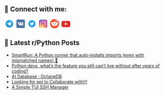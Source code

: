 ## 🔎 Connect with me:
[<img src="https://github.com/bullbesh/bullbesh/blob/main/images/Telegram.png" width="32" height="32" />](https://t.me/bullbesh)
[<img src="https://github.com/bullbesh/bullbesh/blob/main/images/VK.png" width="32" height="32" />](https://vk.com/bullbesh)
[<img src="https://github.com/bullbesh/bullbesh/blob/main/images/Twitter.png" width="32" height="32" />](https://twitter.com/bullbesh1)
[<img src="https://github.com/bullbesh/bullbesh/blob/main/images/Instagram.png" width="32" height="32" />](https://www.instagram.com/bullbesh)
[<img src="https://github.com/bullbesh/bullbesh/blob/main/images/Reddit.png" width="32" height="32" />](https://www.reddit.com/user/bullbesh)
[<img src="https://github.com/bullbesh/bullbesh/blob/main/images/YouTube.png" width="32" height="32" />](https://www.youtube.com/channel/UCtfjRs6uzgq5mfm8S06WTcg)

## 📕 Latest r/Python Posts
<!-- BLOG-POST-LIST:START -->
- [SmartRun: A Python runner that auto-installs imports &lpar;even with mismatched names&rpar; 🚀](https://www.reddit.com/r/Python/comments/1my1qcf/smartrun_a_python_runner_that_autoinstalls/)
- [Python devs, what’s the feature you still can’t live without after years of coding?](https://www.reddit.com/r/Python/comments/1mxxrvn/python_devs_whats_the_feature_you_still_cant_live/)
- [AI Database : OctaneDB](https://www.reddit.com/r/Python/comments/1mxwbn4/ai_database_octanedb/)
- [Looking for ppl to Collaborate with!!!](https://www.reddit.com/r/Python/comments/1mxvre9/looking_for_ppl_to_collaborate_with/)
- [A Simple TUI SSH Manager](https://www.reddit.com/r/Python/comments/1mxtbt1/a_simple_tui_ssh_manager/)
<!-- BLOG-POST-LIST:END -->
